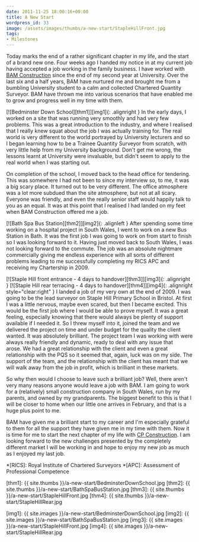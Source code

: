```yaml
---
date: 2011-11-25 18:00:16+00:00
title: A New Start
wordpress_id: 33
image: /assets/images/thumbs/a-new-start/StapleHillFront.jpg
tags:
- Milestones
---
```


Today marks the end of a rather significant chapter in my life, and the start of a brand new one. 
Four weeks ago I handed my notice in at my current job having accepted a job working in the family 
business. I have worked with [BAM Construction][bam] since the end of my second year at University. 
Over the last six and a half years, BAM have nurtured me and brought me from a bumbling University 
student to a calm and collected Chartered Quantity Surveyor. BAM have thrown me into various 
scenarios that have enabled me to grow and progress well in my time with them.

[![Bedminster Down School][thm1]][img1]{: .alignright }
In the early days, I worked on a site that was running very smoothly and had very few problems. This
was a great introduction to the industry, and where I realised that I really knew squat about the
job I was actually training for. The real world is very different to the world portrayed by
University lecturers and so I began learning how to be a Trainee Quantity Surveyor from scratch,
with very little help from my University background. Don't get me wrong, the lessons learnt at
University were invaluable, but didn't seem to apply to the real world when I was starting out.

On completion of the school, I moved back to the head office for tendering. This was somewhere I 
had not been to since my interview so, to me, it was a big scary place. It turned out to be very 
different. The office atmosphere was a lot more subdued than the site atmosphere, but not at all 
scary. Everyone was friendly, and even the really senior staff would happily talk to you as an 
equal. It was at this point that I realised I had landed on my feet when BAM Construction offered 
me a job.

[![Bath Spa Bus Station][thm2]][img2]{: .alignleft }
After spending some time working on a hospital project in South Wales, I went to work on a new Bus
Station in Bath. It was the first job I was going to work on from start to finish so I was looking
forward to it. Having just moved back to South Wales, I was not looking forward to the commute. The
job was an absolute nightmare commercially giving me endless experience with all sorts of different
problems leading to me successfully completing my RICS APC and receiving my Chartership in 2009.

[![Staple Hill front entrance - 4 days to handover][thm3]][img3]{: .alignright }
[![Staple Hill rear terracing - 4 days to handover][thm4]][img4]{: .alignright style="clear:right" }
I landed a job of my very own at the end of 2009. I was going to be the lead surveyor on Staple Hill
Primary School in Bristol. At first I was a little nervous, maybe even scared, but then I became
excited. This would be the first job where I would be able to prove myself. It was a great feeling,
especially knowing that there would always be plenty of support available if I needed it. So I threw
myself into it, joined the team and we delivered the project on time and under budget for the
quality the client wanted. It was absolutely brilliant. The project team I was working with were
always really friendly and dynamic, ready to deal with any issue that arose. We had a great
relationship with the client and even a great relationship with the PQS so it seemed that, again,
luck was on my side. The support of the team, and the relationship with the client has meant that we
will walk away from the job in profit, which is brilliant in these markets.

So why then would I choose to leave such a brilliant job? Well, there aren't very many reasons
anyone would leave a job with BAM. I am going to work for a (relatively) small construction company
in South Wales, run by my parents, and owned by my grandparents. The biggest benefit to this is that
I will be closer to home when our little one arrives in February, and that is a huge plus point to
me.

BAM have given me a brilliant start to my career and I'm especially grateful to them for all the
support they have given me in my time with them. Now it is time for me to start the next chapter of
my life with [CP Construction][cpc]. I am looking forward to the new challenges presented by the
completely different market I will be working in and hope to enjoy my new job as much as I enjoyed
my last job.

[bam]: //www.bam.co.uk "BAM Construction"
[cpc]: //www.cpconstruction.co.uk "CP Construction"

*[RICS]: Royal Institute of Chartered Surveyors
*[APC]: Assessment of Professional Competence

[thm1]: {{ site.thumbs }}/a-new-start/BedminsterDownSchool.jpg 
[thm2]: {{ site.thumbs }}/a-new-start/BathSpaBusStation.jpg 
[thm3]: {{ site.thumbs }}/a-new-start/StapleHillFront.jpg
[thm4]: {{ site.thumbs }}/a-new-start/StapleHillRear.jpg

[img1]: {{ site.images }}/a-new-start/BedminsterDownSchool.jpg 
[img2]: {{ site.images }}/a-new-start/BathSpaBusStation.jpg 
[img3]: {{ site.images }}/a-new-start/StapleHillFront.jpg
[img4]: {{ site.images }}/a-new-start/StapleHillRear.jpg